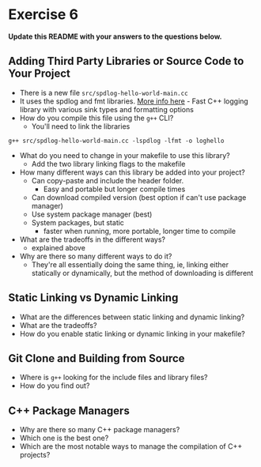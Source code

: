 # Exercise 6

**Update this README with your answers to the questions below.**

## Adding Third Party Libraries or Source Code to Your Project

- There is a new file `src/spdlog-hello-world-main.cc`
- It uses the spdlog and fmt libraries. 
  [More info here](https://github.com/gabime/spdlog) - Fast C++ logging 
  library with various sink types and formatting options
- How do you compile this file using the `g++` CLI?
  - You'll need to link the libraries
```
g++ src/spdlog-hello-world-main.cc -lspdlog -lfmt -o loghello
```
- What do you need to change in your makefile to use this library?
  - Add the two library linking flags to the makefile
- How many different ways can this library be added into your project?
  - Can copy-paste and include the header folder.
    - Easy and portable but longer compile times
  - Can download compiled version (best option if can't use package manager)
  - Use system package manager (best)
  - System packages, but static
    - faster when running, more portable, longer time to compile
- What are the tradeoffs in the different ways?
  - explained above
- Why are there so many different ways to do it?
  - They're all essentially doing the same thing, ie, linking either statically or dynamically, but the method of downloading is different
  
## Static Linking vs Dynamic Linking

- What are the differences between static linking and dynamic linking?
- What are the tradeoffs?
- How do you enable static linking or dynamic linking in your makefile?

## Git Clone and Building from Source

- Where is `g++` looking for the include files and library files?
- How do you find out?

## C++ Package Managers

- Why are there so many C++ package managers?
- Which one is the best one?
- Which are the most notable ways to manage the compilation of C++ projects?